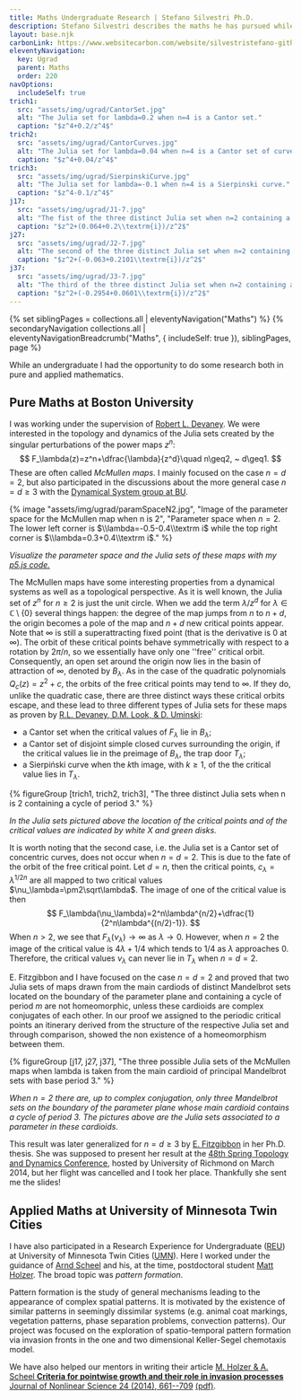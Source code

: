```yaml
---
title: Maths Undergraduate Research | Stefano Silvestri Ph.D.
description: Stefano Silvestri describes the maths he has pursued while an undergraduate.
layout: base.njk
carbonLink: https://www.websitecarbon.com/website/silvestristefano-github-io-maths-research-ugrad/
eleventyNavigation:
  key: Ugrad
  parent: Maths
  order: 220
navOptions:
  includeSelf: true
trich1:
  src: "assets/img/ugrad/CantorSet.jpg"
  alt: "The Julia set for lambda=0.2 when n=4 is a Cantor set."
  caption: "$z^4+0.2/z^4$"
trich2:
  src: "assets/img/ugrad/CantorCurves.jpg"
  alt: "The Julia set for lambda=0.04 when n=4 is a Cantor set of curves."
  caption: "$z^4+0.04/z^4$"
trich3:
  src: "assets/img/ugrad/SierpinskiCurve.jpg"
  alt: "The Julia set for lambda=-0.1 when n=4 is a Sierpinski curve."
  caption: "$z^4-0.1/z^4$"
j17:
  src: "assets/img/ugrad/J1-7.jpg"
  alt: "The fist of the three distinct Julia set when n=2 containing a cycle of period 3."
  caption: "$z^2+(0.064+0.2\\textrm{i})/z^2$"
j27:
  src: "assets/img/ugrad/J2-7.jpg"
  alt: "The second of the three distinct Julia set when n=2 containing a cycle of period 3."
  caption: "$z^2+(-0.063+0.2101\\textrm{i})/z^2$"
j37:
  src: "assets/img/ugrad/J3-7.jpg"
  alt: "The third of the three distinct Julia set when n=2 containing a cycle of period 3."
  caption: "$z^2+(-0.2954+0.0601\\textrm{i})/z^2$"
---
```


{% set siblingPages = collections.all | eleventyNavigation("Maths") %}
{% secondaryNavigation collections.all | eleventyNavigationBreadcrumb("Maths", { includeSelf: true }), siblingPages, page  %}

While an undergraduate I had the opportunity to do some research both in pure and applied mathematics.


## Pure Maths at Boston University
I was working under the supervision of [Robert L. Devaney](https://math.bu.edu/people/bob/). We were interested in the topology and dynamics of the Julia sets created by the singular perturbations of the power maps $z^n$:
$$
F_\lambda(z)=z^n+\dfrac{\lambda}{z^d}\quad n\geq2, ~ d\geq1.
$$
These are often called *McMullen maps*. I mainly focused on the case $n = d = 2$, but also participated in the discussions about the more general case $n=d\geq3$ with the [Dynamical System group at BU](https://math.bu.edu/dynamics/).

{% image "assets/img/ugrad/paramSpaceN2.jpg", "Image of the parameter space for the McMullen map when n is 2", "Parameter space when $n=2$. The lower left corner is $\\lambda=-0.5-0.4\\textrm i$ while the top right corner is $\\lambda=0.3+0.4\\textrm i$." %}

*Visualize the parameter space and the Julia sets of these maps with my [p5.js code.](https://editor.p5js.org/silvas/full/FJf9cRclo)*

The McMullen maps have some interesting properties from a dynamical systems as well as a topological perspective. As it is well known, the Julia set of $z^{n}$ for $n\geq2$ is just the unit circle. When we add the term $\lambda/z^{d}$ for $\lambda\in\mathbb{C}\setminus\{0\}$ several things happen: the degree of the map jumps from $n$ to $n+d$, the origin becomes a pole of the map and $n+d$ new critical points appear. Note that $\infty$ is still a superattracting fixed point (that is the derivative is $0$ at $\infty$). The orbit of these critical points behave symmetrically with respect to a rotation by $2\pi/n$, so we essentially have only one ''free'' critical orbit. Consequently, an open set around the origin now lies in the basin of attraction of $\infty$, denoted by $B_{\lambda}$. As in the case of the quadratic polynomials $Q_{c}(z)=z^{2}+c$, the orbits of the free critical points may tend to $\infty$. If they do, unlike the quadratic case, there are three distinct ways these critical orbits escape, and these lead to three different types of Julia sets for these maps as proven by [R.L. Devaney, D.M. Look, &amp; D. Uminski](https://mathscinet.ams.org/mathscinet/relay-station?mr=2189680): 
- a Cantor set when the critical values of $F_{\lambda}$ lie in $B_{\lambda}$; 
- a Cantor set of disjoint simple closed curves surrounding the origin, if the critical values lie in the preimage of $B_{\lambda}$, the trap door $T_{\lambda}$; 
- a Sierpi&#324;ski curve when the $k$th image, with $k\geq1$, of the the critical value lies in $T_\lambda$.

{% figureGroup [trich1, trich2, trich3], "The three distinct Julia sets when n is 2 containing a cycle of period 3." %}

*In the Julia sets pictured above the location of the critical points and of the critical values are indicated by white X and green disks.*

It is worth noting that the second case, i.e. the Julia set is a Cantor set of concentric curves, does not occur when $n=d=2$. This is due to the fate of the orbit of the free critical point. Let $d=n$, then the critical points, $c_\lambda=\lambda^{1/2n}$ are all mapped to two critical values $\nu_\lambda=\pm2\sqrt\lambda$. The image of one of the critical value is then
$$
F_\lambda(\nu_\lambda)=2^n\lambda^{n/2}+\dfrac{1}{2^n\lambda^{(n/2)-1}}.
$$
When $n>2$, we see that $F_\lambda(\nu_\lambda)\to\infty$ as $\lambda\to0$. However, when $n=2$ the image of the critical value is $4\lambda+1/4$ which tends to $1/4$ as $\lambda$ approaches $0$. Therefore, the critical values $\nu_\lambda$ can never lie in $T_\lambda$ when $n=d=2$.

E. Fitzgibbon and I have focused on the case $n=d=2$ and proved that two Julia sets of maps drawn from the main cardiods of distinct Mandelbrot sets located on the boundary of the parameter plane and containing a cycle of period $m$ are not homeomorphic, unless these cardioids are complex conjugates of each other. In our proof we assigned to the periodic critical points an itinerary derived from the structure of the respective Julia set and through comparison, showed the non existence of a homeomorphism between them.

{% figureGroup [j17, j27, j37], "The three possible Julia sets of the McMullen maps when lambda is taken from the main cardioid of principal Mandelbrot sets with base period 3." %}

*When $n=2$ there are, up to complex conjugation, only three Mandelbrot sets on the boundary of the parameter plane whose main cardioid contains a cycle of period $3$. The pictures above are the Julia sets associated to a parameter in these cardioids.*

This result was later generalized for $n=d\geq3$ by [E. Fitzgibbon](https://hdl.handle.net/2144/15111) in her Ph.D. thesis. She was supposed to present her result at the [48th Spring Topology and Dynamics Conference](https://at.yorku.ca/c/b/i/t/70.htm), hosted by University of Richmond on March 2014, but her flight was cancelled and I took her place. Thankfully she sent me the slides!

## Applied Maths at University of Minnesota Twin Cities
I have also participated in a Research Experience for Undergraduate ([REU](https://www.math.umn.edu/~scheel/reu/reu-opportunities.html)) at University of Minnesota Twin Cities ([UMN](https://www.math.umn.edu)). Here I worked under the guidance of [Arnd Scheel](https://www.math.umn.edu/~scheel/) and his, at the time, postdoctoral student [Matt Holzer](https://math.gmu.edu/~mholzer/). The broad topic was *pattern formation*. 

Pattern formation is the study of general mechanisms leading to the appearance of complex spatial patterns. It is motivated by the existence of similar patterns in seemingly dissimilar systems (e.g. animal coat markings, vegetation patterns, phase separation problems, convection patterns). Our project was focused on the exploration of spatio-temporal pattern formation via invasion fronts in the one and two dimensional Keller-Segel chemotaxis model.

We have also helped our mentors in writing their article [M. Holzer &amp; A. Scheel **Criteria for pointwise growth and their role in invasion processes** Journal of Nonlinear Science 24 (2014), 661--709](https://link.springer.com/article/10.1007/s00332-014-9202-0) [(pdf)](https://www-users.cse.umn.edu/~scheel/preprints/da.pdf).